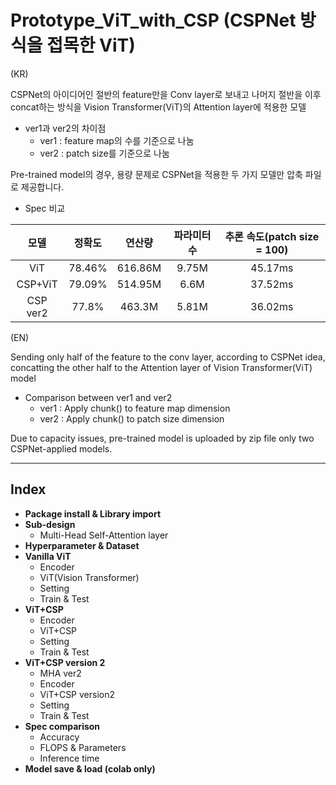 # Prototype_ViT_with_CSP (CSPNet 방식을 접목한 ViT)
(KR)

CSPNet의 아이디어인 절반의 feature만을 Conv layer로 보내고
나머지 절반을 이후 concat하는 방식을 Vision Transformer(ViT)의 Attention layer에 적용한 모델

* ver1과 ver2의 차이점
  * ver1 : feature map의 수를 기준으로 나눔
  * ver2 : patch size를 기준으로 나눔

Pre-trained model의 경우, 용량 문제로 CSPNet을 적용한 두 가지 모델만 압축 파일로 제공합니다.

* Spec 비교

|모델|정확도|연산량|파라미터 수|추론 속도(patch size = 100)|
|:------:|:------:|:---:|:---:|:---------:|
|ViT|78.46%|616.86M|9.75M|45.17ms|
|CSP+ViT|79.09%|514.95M|6.6M|37.52ms|
|CSP ver2|77.8%|463.3M|5.81M|36.02ms|

(EN)

Sending only half of the feature to the conv layer, according to CSPNet idea,
concatting the other half to the Attention layer of Vision Transformer(ViT) model

* Comparison between ver1 and ver2
  * ver1 : Apply chunk() to feature map dimension
  * ver2 : Apply chunk() to patch size dimension

Due to capacity issues, pre-trained model is uploaded by zip file only two CSPNet-applied models.
***
## Index
* **Package install & Library import**
* **Sub-design**
  * Multi-Head Self-Attention layer
* **Hyperparameter & Dataset**
* **Vanilla ViT**
  * Encoder
  * ViT(Vision Transformer)
  * Setting
  * Train & Test
* **ViT+CSP**
  * Encoder
  * ViT+CSP
  * Setting
  * Train & Test
* **ViT+CSP version 2**
  * MHA ver2
  * Encoder
  * ViT+CSP version2 
  * Setting
  * Train & Test
* **Spec comparison**
  * Accuracy
  * FLOPS & Parameters
  * Inference time
* **Model save & load (colab only)**
